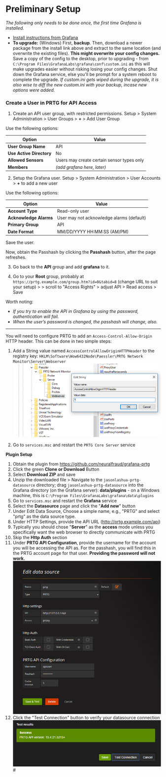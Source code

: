 # Preliminary Setup

_The following only needs to be done once, the first time Grafana is installed._

- [Install instructions from Grafana](https://grafana.com/docs/grafana/latest/installation/)
- **To upgrade:** (Windows) First, **backup**. Then, download a newer package from the install link above and extract to the same location (and overwrite the existing files). **This might overwrite your config changes.** Save a copy of the config to the desktop, prior to upgrading - from `C:\Program Files\GrafanaLabs\grafana\conf\custom.ini` as this will make upgrades easier without risking losing your config changes. Shut down the Grafana service, else you'll be prompt for a system reboot to complete the upgrade. _If custom.ini gets wiped during the upgrade, it is also wise to diff the new custom.ini with your backup, incase new options were added._

### Create a User in PRTG for API Access

1. Create an API user group, with restricted permissions. Setup > System Administration > User Groups > **+** > Add User Group

Use the following options:

| Option                   | Value                                      |
| ------------------------ | ------------------------------------------ |
| **User Group Name**      | API                                        |
| **Use Active Directory** | No                                         |
| **Allowed Sensors**      | Users may create certain sensor types only |
| **Members**              | _(add grafana here, later)_                |

2. Setup the Grafana user. Setup > System Administration > User Accounts > **+** to add a new user

Use the following options:

| Option                 | Value                                     |
| ---------------------- | ----------------------------------------- |
| **Account Type**       | Read-only user                            |
| **Acknowledge Alarms** | User may not acknowledge alarms (default) |
| **Primary Group**      | API                                       |
| **Date Format**        | MM/DD/YYYY HH:MM:SS (AM/PM)               |

Save the user.

Now, obtain the Passhash by clicking the **Passhash** button, after the page refreshes.

3. Go back to the **API** group and add **grafana** to it.

4. Go to your **Root** group, probably at `https://prtg.example.com/group.htm?id=0&tabid=8` (change URL to suit your setup) > > scroll to "Access Rights" > adjust API > Read access > Save

Worth noting:

- _If you try to enable the API in Grafana by using the password, authentication will fail._
- _When the user’s password is changed, the passhash will change, also._

---

You will need to configure PRTG to add an `Access-Control-Allow-Origin` HTTP header. This can be done in two simple steps:

1. Add a String value named `AccessControlAllowOriginHTTPHeader` to the registry key: `HKLM\Software\Wow6432Node\Paessler\PRTG Network Monitor\Server\Webserver`
   ![Grafana Setup](img/grafana-setup.png)

2. Go to `services.msc` and restart the `PRTG Core Server` service

**Plugin Setup**

1. Obtain the plugin from https://github.com/neuralfraud/grafana-prtg
2. Click the green **Clone or Download** Button
3. Select **Download ZIP** and save
4. Unzip the downloaded file > Navigate to the `jasonlashua-prtg-datasource` directory; drag `jasonlashua-prtg-datasource` into the Grafana directory (on the Grafana server): **data/plugins** - on a Windows machine, this is `C:\Program Files\GrafanaLabs\grafana\data\plugins`
5. Go to `services.msc` and restart the **Grafana** service
6. Select the **Datasource** page and click the "**Add new**" button
7. Under Edit Data Source, Choose a simple name, e.g., "PRTG" and select "prtg" as the data source type.
8. Under HTTP Settings, provide the API URL (http://prtg.example.com/api)
9. Typically you should chose "**Server**" as the **access** mode unless you specifically want the web browser to directly communicate with PRTG
10. Skip the **Http Auth** section
11. Under **PRTG API Configuration**, provide the username for the account you will be accessing the API as. For the passhash, you will find this in the PRTG account page for that user. **Providing the password will not work.** ![PRTG Data Source](img/prtg-data-source.png)
12. Click the "Test Connection" button to verify your datasource connection ![Test Successful](img/test-successful.png)#
